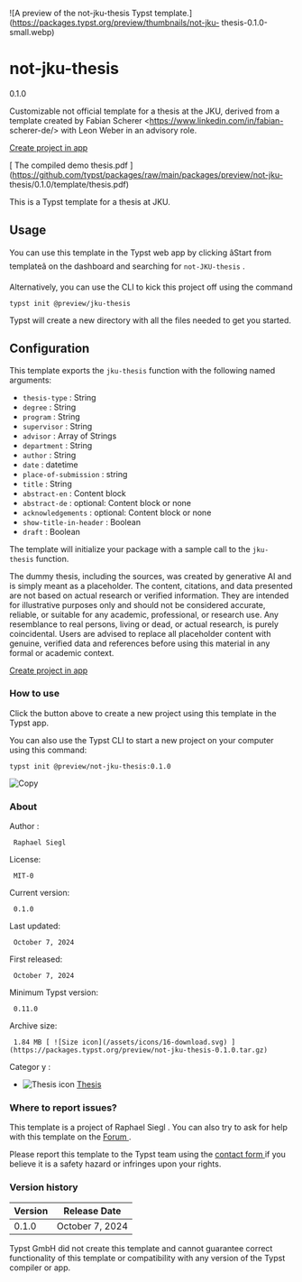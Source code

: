 ![A preview of the not-jku-thesis Typst
template.](https://packages.typst.org/preview/thumbnails/not-jku-
thesis-0.1.0-small.webp)

#  not-jku-thesis

0.1.0

Customizable not official template for a thesis at the JKU, derived from a
template created by Fabian Scherer <https://www.linkedin.com/in/fabian-
scherer-de/> with Leon Weber in an advisory role.

[ Create project in app ](/app?template=not-jku-thesis&version=0.1.0)

[ The compiled demo thesis.pdf
](https://github.com/typst/packages/raw/main/packages/preview/not-jku-
thesis/0.1.0/template/thesis.pdf)

This is a Typst template for a thesis at JKU.

##  Usage

You can use this template in the Typst web app by clicking âStart from
templateâ on the dashboard and searching for ` not-JKU-thesis ` .

Alternatively, you can use the CLI to kick this project off using the command

    
    
    typst init @preview/jku-thesis
    

Typst will create a new directory with all the files needed to get you
started.

##  Configuration

This template exports the ` jku-thesis ` function with the following named
arguments:

  * ` thesis-type ` : String 
  * ` degree ` : String 
  * ` program ` : String 
  * ` supervisor ` : String 
  * ` advisor ` : Array of Strings 
  * ` department ` : String 
  * ` author ` : String 
  * ` date ` : datetime 
  * ` place-of-submission ` : string 
  * ` title ` : String 
  * ` abstract-en ` : Content block 
  * ` abstract-de ` : optional: Content block or none 
  * ` acknowledgements ` : optional: Content block or none 
  * ` show-title-in-header ` : Boolean 
  * ` draft ` : Boolean 

The template will initialize your package with a sample call to the ` jku-
thesis ` function.

The dummy thesis, including the sources, was created by generative AI and is
simply meant as a placeholder. The content, citations, and data presented are
not based on actual research or verified information. They are intended for
illustrative purposes only and should not be considered accurate, reliable, or
suitable for any academic, professional, or research use. Any resemblance to
real persons, living or dead, or actual research, is purely coincidental.
Users are advised to replace all placeholder content with genuine, verified
data and references before using this material in any formal or academic
context.

[ Create project in app ](/app?template=not-jku-thesis&version=0.1.0)

###  How to use

Click the button above to create a new project using this template in the
Typst app.

You can also use the Typst CLI to start a new project on your computer using
this command:

    
    
    typst init @preview/not-jku-thesis:0.1.0

![Copy](/assets/icons/16-copy.svg)

###  About

Author  :

     Raphael Siegl 
License:

     MIT-0 
Current version:

     0.1.0 
Last updated:

     October 7, 2024 
First released:

     October 7, 2024 
Minimum Typst version:

     0.11.0 
Archive size:

     1.84 MB [ ![Size icon](/assets/icons/16-download.svg) ](https://packages.typst.org/preview/not-jku-thesis-0.1.0.tar.gz)
Categor  y  :

    

  * ![Thesis icon](/assets/icons/16-mortarboard.svg) [ Thesis ](https://typst.app/universe/search/?category=thesis)

###  Where to report issues?

This  template  is a project of  Raphael Siegl  .  You can also try to ask for
help with this  template  on the  [ Forum ](https://forum.typst.app) .

Please report this  template  to the Typst team using the  [ contact form
](https://typst.app/contact) if you believe it is a safety hazard or infringes
upon your rights.

###  Version history

Version  |  Release Date   
---|---  
0.1.0  |  October 7, 2024   
  
Typst GmbH did not create this  template  and cannot guarantee correct
functionality of this  template  or compatibility with any version of the
Typst compiler or app.

